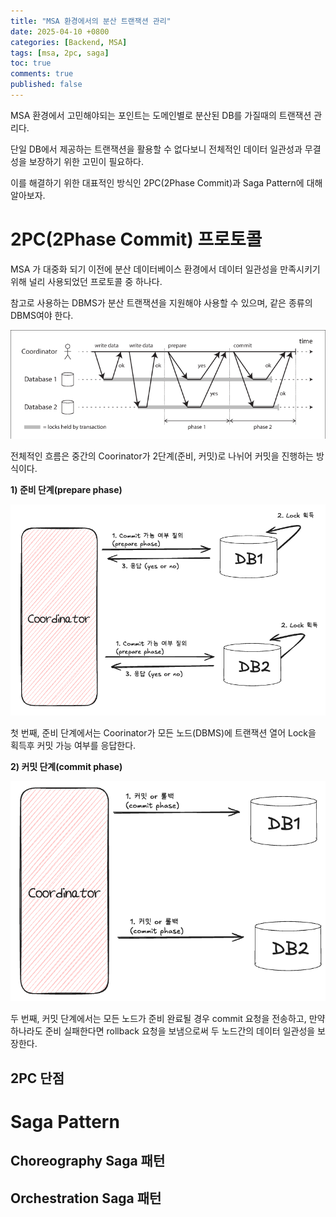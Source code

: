 ```yaml
---
title: "MSA 환경에서의 분산 트랜잭션 관리"
date: 2025-04-10 +0800
categories: [Backend, MSA]
tags: [msa, 2pc, saga]
toc: true
comments: true
published: false
---
```


MSA 환경에서 고민해야되는 포인트는 도메인별로 분산된 DB를 가질때의 트랜잭션 관리다.

단일 DB에서 제공하는 트랜잭션을 활용할 수 없다보니 전체적인 데이터 일관성과 무결성을 보장하기 위한 고민이 필요하다.

이를 해결하기 위한 대표적인 방식인 2PC(2Phase Commit)과 Saga Pattern에 대해 알아보자.

# 2PC(2Phase Commit) 프로토콜
MSA 가 대중화 되기 이전에 분산 데이터베이스 환경에서 데이터 일관성을 만족시키기 위해 널리 사용되었던 프로토콜 중 하나다.

참고로 사용하는 DBMS가 분산 트랜잭션을 지원해야 사용할 수 있으며, 같은 종류의 DBMS여야 한다.

![Image](./MSA환경에서의분산트랜잭션관리_2PC_구조.png)

전체적인 흐름은 중간의 Coorinator가 2단계(준비, 커밋)로 나뉘어 커밋을 진행하는 방식이다.

**1) 준비 단계(prepare phase)**

![Image](./MSA환경에서의분산트랜잭션관리_2PC_준비단계.png)

첫 번째, 준비 단계에서는 Coorinator가 모든 노드(DBMS)에 트랜잭션 열어 Lock을 획득후 커밋 가능 여부를 응답한다.

**2) 커밋 단계(commit phase)**

![Image](./MSA환경에서의분산트랜잭션관리_2PC_커밋단계.png)

두 번째, 커밋 단계에서는 모든 노드가 준비 완료될 경우 commit 요청을 전송하고, 만약 하나라도 준비 실패한다면 rollback 요청을 보냄으로써 두 노드간의 데이터 일관성을 보장한다.

## 2PC 단점




# Saga Pattern

## Choreography Saga 패턴

## Orchestration Saga 패턴
